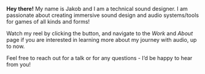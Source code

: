 **Hey there!** My name is Jakob and I am a technical sound designer. I am passionate about creating immersive sound design and audio systems/tools for games of all kinds and forms!  
  
Watch my reel by clicking the button, and navigate to the _Work_ and _About_ page if you are interested in learning more about my journey with audio, up to now.

Feel free to reach out for a talk or for any questions - I’d be happy to hear from you! <span><ion-icon name="happy-outline" style="font-size: 20px; margin-bottom: -4px; margin-left: 2px"></ion-icon></span>